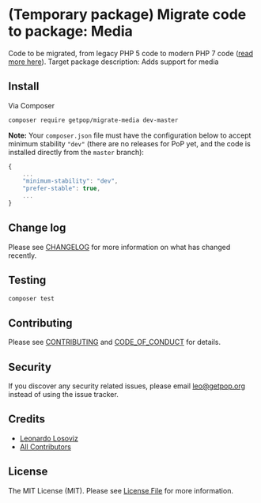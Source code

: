 # (Temporary package) Migrate code to package: Media

<!--
[![Latest Version on Packagist][ico-version]][link-packagist]
[![Software License][ico-license]](LICENSE.md)
[![Build Status][ico-travis]][link-travis]
[![Coverage Status][ico-scrutinizer]][link-scrutinizer]
[![Quality Score][ico-code-quality]][link-code-quality]
[![Total Downloads][ico-downloads]][link-downloads]
-->

Code to be migrated, from legacy PHP 5 code to modern PHP 7 code ([read more here](https://github.com/leoloso/PoP#codebase-migration)). Target package description:  Adds support for media

## Install

Via Composer

``` bash
composer require getpop/migrate-media dev-master
```

**Note:** Your `composer.json` file must have the configuration below to accept minimum stability `"dev"` (there are no releases for PoP yet, and the code is installed directly from the `master` branch):

```javascript
{
    ...
    "minimum-stability": "dev",
    "prefer-stable": true,
    ...
}
```

<!--
## Usage

``` php
```
-->

## Change log

Please see [CHANGELOG](CHANGELOG.md) for more information on what has changed recently.

## Testing

``` bash
composer test
```

## Contributing

Please see [CONTRIBUTING](CONTRIBUTING.md) and [CODE_OF_CONDUCT](CODE_OF_CONDUCT.md) for details.

## Security

If you discover any security related issues, please email leo@getpop.org instead of using the issue tracker.

## Credits

- [Leonardo Losoviz][link-author]
- [All Contributors][link-contributors]

## License

The MIT License (MIT). Please see [License File](LICENSE.md) for more information.

[ico-version]: https://img.shields.io/packagist/v/getpop/media.svg?style=flat-square
[ico-license]: https://img.shields.io/badge/license-MIT-brightgreen.svg?style=flat-square
[ico-travis]: https://img.shields.io/travis/getpop/media/master.svg?style=flat-square
[ico-scrutinizer]: https://img.shields.io/scrutinizer/coverage/g/getpop/media.svg?style=flat-square
[ico-code-quality]: https://img.shields.io/scrutinizer/g/getpop/media.svg?style=flat-square
[ico-downloads]: https://img.shields.io/packagist/dt/getpop/media.svg?style=flat-square

[link-packagist]: https://packagist.org/packages/getpop/media
[link-travis]: https://travis-ci.org/getpop/media
[link-scrutinizer]: https://scrutinizer-ci.com/g/getpop/media/code-structure
[link-code-quality]: https://scrutinizer-ci.com/g/getpop/media
[link-downloads]: https://packagist.org/packages/getpop/media
[link-author]: https://github.com/leoloso
[link-contributors]: ../../contributors
